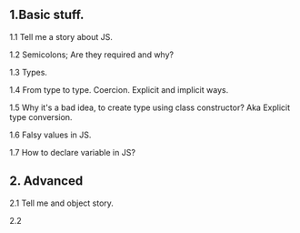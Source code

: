 ## 1.Basic stuff.

1.1 Tell me a story about JS.

1.2 Semicolons; Are they required and why?

1.3 Types.

1.4 From type to type. Coercion. Explicit and implicit ways.

1.5 Why it's a bad idea, to create type using class constructor? Aka Explicit type conversion.

1.6 Falsy values in JS.

1.7 How to declare variable in JS?

## 2. Advanced

2.1 Tell me and object story.

2.2
